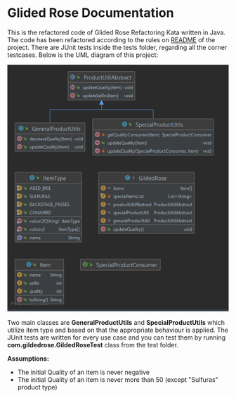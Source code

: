 # Glided Rose Documentation

This is the refactored code of Glided Rose Refactoring Kata written in Java. The code has been refactored according to the rules on [README](https://github.com/emilybache/GildedRose-Refactoring-Kata/blob/main/GildedRoseRequirements.txt) of the project.
There are JUnit tests inside the tests folder, regarding all the corner testcases. Below is the UML diagram of this project:

![alt text](https://github.com/johan14/glided-rose/blob/9aa69994cadff043cb3398c6cfc4c70040c90e6d/uml%20diagram.png?raw=true) 

Two main classes are **GeneralProductUtils** and **SpecialProductUtils** which utilize item type and based on that the appropriate behaviour is applied. The JUnit tests are written for every use case and you can test them by running **com.gildedrose.GildedRoseTest** class from the test folder. 

**Assumptions:**
* The initial Quality of an item is never negative
* The initial Quality of an item is never more than 50 (except "Sulfuras" product type)
